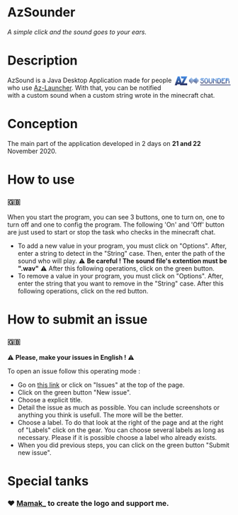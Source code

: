 # AzSounder
*A simple click and the sound goes to your ears.*


# Description
<img width="25%" align="right" alt="" src="src/main/resources/icon.png"/>

AzSound is a Java Desktop Application made for people who use <a href="https://www.az-launcher.nz/fr/">Az-Launcher<a/>. With that, you can be notified with a custom sound when a custom string wrote in the minecraft chat.

# Conception
The main part of the application developed in 2 days on **21 and 22** November 2020.

# How to use
### 🇬🇧
When you start the program, you can see 3 buttons, one to turn on, one to turn off and one to config the program. The following 'On' and 'Off' button are just used to start or stop the task who checks in the minecraft chat.
- To add a new value in your program, you must click on "Options". After, enter a string to detect in the "String" case. Then, enter the path of the sound who will play. ⚠️ **Be careful ! The sound file's extention must be ".wav"** ⚠️
After this following operations, click on the green button.
- To remove a value in your program, you must click on "Options". After, enter the string that you want to remove in the "String" case.
After this following operations, click on the red button.

# How to submit an issue
### 🇬🇧

⚠️ **Please, make your issues in English !** ⚠️

To open an issue follow this operating mode : 
 - Go on <a href="https://github.com/NextSap/AzSounder/issues">this link</a> or click on "Issues" at the top of the page.
 - Click on the green button "New issue".
 - Choose a explicit title.
 - Detail the issue as much as possible. You can include screenshots or anything you think is usefull. The more will be the better.
 - Choose a label. To do that look at the right of the page and at the right of "Labels" click on the gear. You can choose several labels as long as necessary. Please if it is possible choose a label who already exists.
 - When you did previous steps, you can click on the green button "Submit new issue".
   
# Special tanks
### ❤️ <a href="https://github.com/MamakMod/">Mamak_</a> to create the logo and support me.
